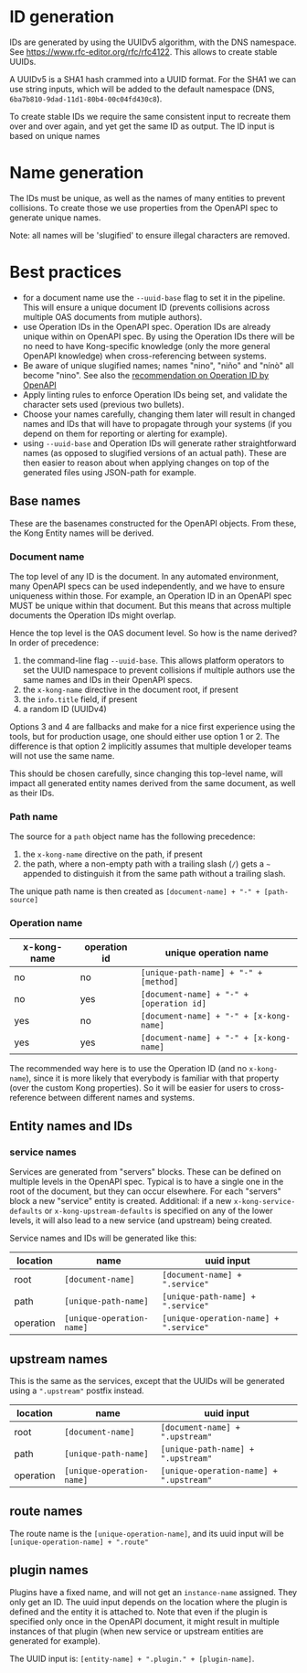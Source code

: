 # ID generation

IDs are generated by using the UUIDv5 algorithm, with the DNS namespace. See https://www.rfc-editor.org/rfc/rfc4122.
This allows to create stable UUIDs.

A UUIDv5 is a SHA1 hash crammed into a UUID format. For the SHA1 we can use string inputs, which will be
added to the default namespace (DNS, `6ba7b810-9dad-11d1-80b4-00c04fd430c8`).

To create stable IDs we require the same consistent input to recreate them over and over again, and yet get the
same ID as output. The ID input is based on unique names

# Name generation

The IDs must be unique, as well as the names of many entities to prevent collisions.
To create those we use properties from the OpenAPI spec to generate unique names.

Note: all names will be 'slugified' to ensure illegal characters are removed.

# Best practices

* for a document name use the `--uuid-base` flag to set it in the pipeline.
  This will ensure a unique document ID (prevents collisions across multiple OAS documents from mutiple authors).
* use Operation IDs in the OpenAPI spec. Operation IDs are already unique within on OpenAPI spec.
  By using the Operation IDs there will be no need to have Kong-specific knowledge (only the more
  general OpenAPI knowledge) when cross-referencing between systems.
* Be aware of unique slugified names; names "nino", "niño" and "nínò" all become "nino".
  See also the [recommendation on Operation ID by OpenAPI](https://swagger.io/specification/#operation-object)
* Apply linting rules to enforce Operation IDs being set, and validate the character sets used (previous two bullets).
* Choose your names carefully, changing them later will result in changed names and IDs that will have to propagate
  through your systems (if you depend on them for reporting or alerting for example).
* using `--uuid-base` and Operation IDs will generate rather straightforward names (as opposed to slugified
  versions of an actual path). These are then easier to reason about when applying changes on top of the
  generated files using JSON-path for example.



## Base names

These are the basenames constructed for the OpenAPI objects. From these, the Kong Entity names will be derived.

### Document name

The top level of any ID is the document. In any automated environment, many OpenAPI specs can be used
independently, and we have to ensure uniqueness within those.
For example, an Operation ID in an OpenAPI spec MUST be unique within that document. But this means that across multiple
documents the Operation IDs might overlap.

Hence the top level is the OAS document level. So how is the name derived? In order of precedence:

1. the command-line flag `--uuid-base`. This allows platform operators to set the UUID namespace to prevent collisions
   if multiple authors use the same names and IDs in their OpenAPI specs.
2. the `x-kong-name` directive in the document root, if present
3. the `info.title` field, if present
4. a random ID (UUIDv4)

Options 3 and 4 are fallbacks and make for a nice first experience using the tools, but for production usage, one should
either use option 1 or 2. The difference is that option 2 implicitly assumes that multiple developer teams will not use the same name.

This should be chosen carefully, since changing this top-level name, will impact all generated entity names derived from
the same document, as well as their IDs.

### Path name

The source for a `path` object name has the following precedence:

1. the `x-kong-name` directive on the path, if present
2. the path, where a non-empty path with a trailing slash (`/`) gets a `~` appended to distinguish it from the same
   path without a trailing slash.

The unique path name is then created as `[document-name] + "-" + [path-source]`

### Operation name

| x-kong-name | operation id | unique operation name
|-|-|-
| no | no | `[unique-path-name] + "-" + [method]`
| no | yes | `[document-name] + "-" + [operation id]`
| yes | no | `[document-name] + "-" + [x-kong-name]`
| yes | yes | `[document-name] + "-" + [x-kong-name]`

The recommended way here is to use the Operation ID (and no `x-kong-name`), since it is more likely that everybody
is familiar with that property (over the custom Kong properties). So it will be easier for users to cross-reference
between different names and systems.

## Entity names and IDs


### service names

Services are generated from "servers" blocks. These can be defined on multiple levels in the OpenAPI spec. Typical is to
have a single one in the root of the document, but they can occur elsewhere. For each "servers" block a new "service"
entity is created.
Additional: if a new `x-kong-service-defaults` or `x-kong-upstream-defaults` is specified on any of the lower levels, it
will also lead to a new service (and upstream) being created.

Service names and IDs will be generated like this:

| location | name | uuid input |
|-|-|-|
| root | `[document-name]` | `[document-name] + ".service"` |
| path | `[unique-path-name]` | `[unique-path-name] + ".service"` |
| operation | `[unique-operation-name]` | `[unique-operation-name] + ".service"` |


## upstream names

This is the same as the services, except that the UUIDs will be generated using a `".upstream"` postfix instead.

| location | name | uuid input |
|-|-|-|
| root | `[document-name]` | `[document-name] + ".upstream"` |
| path | `[unique-path-name]` | `[unique-path-name] + ".upstream"` |
| operation | `[unique-operation-name]` | `[unique-operation-name] + ".upstream"` |

## route names

The route name is the `[unique-operation-name]`, and its uuid input will be `[unique-operation-name] + ".route"`


## plugin names

Plugins have a fixed name, and will not get an `instance-name` assigned. They only get an ID.
The uuid input depends on the location where the plugin is defined and the entity it is attached to.
Note that even if the plugin is specified only once in the OpenAPI document, it might result in multiple instances
of that plugin (when new service or upstream entities are generated for example).

The UUID input is: `[entity-name] + ".plugin." + [plugin-name]`.
